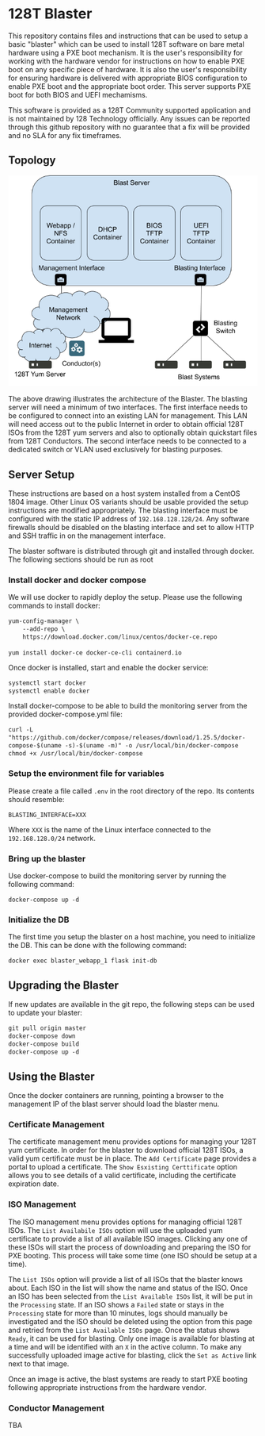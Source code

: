 # 128T Blaster #

This repository contains files and instructions that can be used to setup a basic "blaster" which can be used to install 128T software on bare metal hardware using a PXE boot mechanism.  It is the user's responsibility for working with the hardware vendor for instructions on how to enable PXE boot on any specific piece of hardware.  It is also the user's responsibility for ensuring hardware is delivered with appropriate BIOS configuration to enable PXE boot and the appropriate boot order.  This server supports PXE boot for both BIOS and UEFI mechamisms.

This software is provided as a 128T Community supported application and is not maintained by 128 Technology officially.  Any issues can be reported through this github repository with no guarantee that a fix will be provided and no SLA for any fix timeframes.

## Topology ##

![Blasting Architecture](./Blaster.png)

The above drawing illustrates the architecture of the Blaster.  The blasting server will need a minimum of two interfaces.  The first interface needs to be configured to connect into an existing LAN for management.  This LAN will need access out to the public Internet in order to obtain official 128T ISOs from the 128T yum servers and also to optionally obtain quickstart files from 128T Conductors.  The second interface needs to be connected to a dedicated switch or VLAN used exclusively for blasting purposes.

## Server Setup ##
These instructions are based on a host system installed from a CentOS 1804 image.  Other Linux OS variants should be usable provided the setup instructions are modified appropriately.  The blasting interface must be configured with the static IP address of `192.168.128.128/24`.  Any software firewalls should be disabled on the blasting interface and set to allow HTTP and SSH traffic in on the management interface.

The blaster software is distributed through git and installed through docker.  The following sections should be run as root

### Install docker and docker compose ###
We will use docker to rapidly deploy the setup.  Please use the following commands to install docker:
```
yum-config-manager \
    --add-repo \
    https://download.docker.com/linux/centos/docker-ce.repo

yum install docker-ce docker-ce-cli containerd.io
```

Once docker is installed, start and enable the docker service:
```
systemctl start docker
systemctl enable docker
```

Install docker-compose to be able to build the monitoring server from the provided docker-compose.yml file:
```
curl -L "https://github.com/docker/compose/releases/download/1.25.5/docker-compose-$(uname -s)-$(uname -m)" -o /usr/local/bin/docker-compose
chmod +x /usr/local/bin/docker-compose
```

### Setup the environment file for variables  ###
Please create a file called `.env` in the root directory of the repo.  Its contents should resemble:
```
BLASTING_INTERFACE=XXX
```
Where `XXX` is the name of the Linux interface connected to the `192.168.128.0/24` network.

### Bring up the blaster ###
Use docker-compose to build the monitoring server by running the following command:
```
docker-compose up -d
```

### Initialize the DB ###
The first time you setup the blaster on a host machine, you need to initialize the DB.  This can be done with the following command:
```
docker exec blaster_webapp_1 flask init-db
```

## Upgrading the Blaster ##
If new updates are available in the git repo, the following steps can be used to update your blaster:
```
git pull origin master
docker-compose down
docker-compose build
docker-compose up -d
```

## Using the Blaster ##
Once the docker containers are running, pointing a browser to the management IP of the blast server should load the blaster menu.

### Certificate Management ###
The certificate management menu provides options for managing your 128T yum certificate.  In order for the blaster to download official 128T ISOs, a valid yum certificate must be in place.  The `Add Certificate` page provides a portal to upload a certificate.  The `Show Esxisting Certtificate` option allows you to see details of a valid certificate, including the certificate expiration date.

### ISO Management ###
The ISO management menu provides options for managing official 128T ISOs.  The `List Availabile ISOs` option will use the uploaded yum certificate to provide a list of all available ISO images.  Clicking any one of these ISOs will start the process of downloading and preparing the ISO for PXE booting.  This process will take some time (one ISO should be setup at a time).

The `List ISOs` option will provide a list of all ISOs that the blaster knows about.  Each ISO in the list will show the name and status of the ISO.  Once an ISO has been selected from the `List Available ISOs` list, it will be put in the `Processing` state.  If an ISO shows a `Failed` state or stays in the `Processing` state for more than 10 minutes, logs should manually be investigated and the ISO should be deleted using the option from this page and retried from the `List Available ISOs` page.  Once the status shows `Ready`, it can be used for blasting.  Only one image is available for blasting at a time and will be identified with an `X` in the active column.  To make any successfully uploaded image active for blasting, click the `Set as Active` link next to that image.

Once an image is active, the blast systems are ready to start PXE booting following appropriate instructions from the hardware vendor.

### Conductor Management ###
TBA
